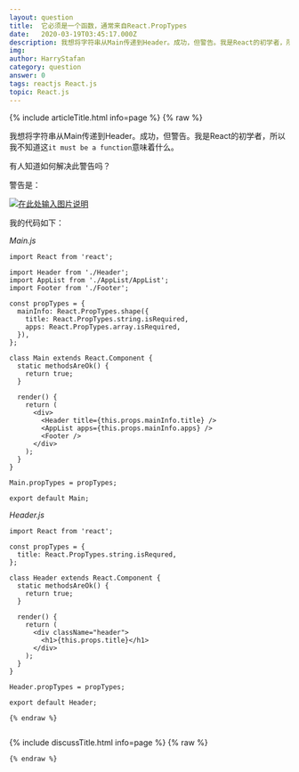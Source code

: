 ```yaml
---
layout: question
title:  它必须是一个函数，通常来自React.PropTypes
date:   2020-03-19T03:45:17.000Z
description: 我想将字符串从Main传递到Header。成功，但警告。我是React的初学者，所以我不知道这it must be a function意味着什么。有...
img: 
author: HarryStafan
category: question
answer: 0
tags: reactjs React.js
topic: React.js
---
```

<div class="article-root">
  <div class="article">
    {% include articleTitle.html info=page %}
    {% raw %}
    <div class="article-content"><p><font style="vertical-align: inherit;"><font style="vertical-align: inherit;">我想将字符串从Main传递到Header。</font><font style="vertical-align: inherit;">成功，但警告。</font><font style="vertical-align: inherit;">我是React的初学者，所以我不知道这</font></font><code>it must be a function</code><font style="vertical-align: inherit;"><font style="vertical-align: inherit;">意味着</font><font style="vertical-align: inherit;">什么</font><font style="vertical-align: inherit;">。</font></font></p>

<p><font style="vertical-align: inherit;"><font style="vertical-align: inherit;">有人知道如何解决此警告吗？</font></font></p>

<p><font style="vertical-align: inherit;"><font style="vertical-align: inherit;">警告是：</font></font></p>

<p><a href="https://www.samyoc.com//uploads/users/22944/images/thumbnails/1584589390582.png" data-src="https://www.samyoc.com//uploads/users/22944/images/1584589390582.png"><img src="https://i.stack.imgur.com/4baOJ.png" alt="在此处输入图片说明"></a></p>

<p><font style="vertical-align: inherit;"><font style="vertical-align: inherit;">我的代码如下：</font></font></p>

<p><em><font style="vertical-align: inherit;"><font style="vertical-align: inherit;">Main.js</font></font></em></p>

<pre><code>import React from 'react';<font></font>
<font></font>
import Header from './Header';<font></font>
import AppList from './AppList/AppList';<font></font>
import Footer from './Footer';<font></font>
<font></font>
const propTypes = {<font></font>
  mainInfo: React.PropTypes.shape({<font></font>
    title: React.PropTypes.string.isRequired,<font></font>
    apps: React.PropTypes.array.isRequired,<font></font>
  }),<font></font>
};<font></font>
<font></font>
class Main extends React.Component {<font></font>
  static methodsAreOk() {<font></font>
    return true;<font></font>
  }<font></font>
<font></font>
  render() {<font></font>
    return (<font></font>
      &lt;div&gt;<font></font>
        &lt;Header title={this.props.mainInfo.title} /&gt;<font></font>
        &lt;AppList apps={this.props.mainInfo.apps} /&gt;<font></font>
        &lt;Footer /&gt;<font></font>
      &lt;/div&gt;<font></font>
    );<font></font>
  }<font></font>
}<font></font>
<font></font>
Main.propTypes = propTypes;<font></font>
<font></font>
export default Main;<font></font>
</code></pre>

<p><em><font style="vertical-align: inherit;"><font style="vertical-align: inherit;">Header.js</font></font></em></p>

<pre><code>import React from 'react';<font></font>
<font></font>
const propTypes = {<font></font>
  title: React.PropTypes.string.isRequred,<font></font>
};<font></font>
<font></font>
class Header extends React.Component {<font></font>
  static methodsAreOk() {<font></font>
    return true;<font></font>
  }<font></font>
<font></font>
  render() {<font></font>
    return (<font></font>
      &lt;div className="header"&gt;<font></font>
        &lt;h1&gt;{this.props.title}&lt;/h1&gt;<font></font>
      &lt;/div&gt;<font></font>
    );<font></font>
  }<font></font>
}<font></font>
<font></font>
Header.propTypes = propTypes;<font></font>
<font></font>
export default Header;<font></font>
</code></pre></div>
    {% endraw %}
  </div>
  <p style="height: 0;width:0;overflow: hidden;"> 第2321篇《它必须是一个函数，通常来自React.PropTypes》来自Winter(https://github.com/aiyld/aiyld.github.io)的站点</p>
  <div class="discuss-wrapper">
    {% include discussTitle.html info=page %}
    {% raw %}
    
    {% endraw %}
  </div>
<div>
